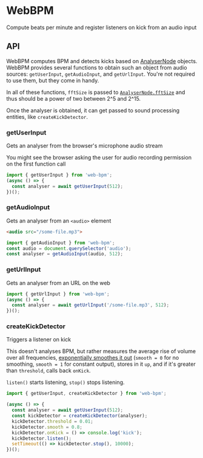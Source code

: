 # WebBPM

Compute beats per minute and register listeners on kick from an audio input

## API

WebBPM computes BPM and detects kicks based on [AnalyserNode](https://developer.mozilla.org/en-US/docs/Web/API/AnalyserNode) objects. WebBPM provides several functions to obtain such an object from audio sources: `getUserInput`, `getAudioInput`, and `getUrlInput`. You're not required to use them, but they come in handy.

In all of these functions, `fftSize` is passed to [`AnalyserNode.fftSize`](https://developer.mozilla.org/en-US/docs/Web/API/AnalyserNode/fftSize) and thus should be a power of two between 2^5 and 2^15.

Once the analyser is obtained, it can get passed to sound processing entities, like `createKickDetector`.

### getUserInput

Gets an analyser from the browser's microphone audio stream

You might see the browser asking the user for audio recording permission on the first function call

```ts
import { getUserInput } from 'web-bpm';
(async () => {
  const analyser = await getUserInput(512);
})();
```

### getAudioInput

Gets an analyser from an `<audio>` element

```html
<audio src="/some-file.mp3">
```
```ts
import { getAudioInput } from 'web-bpm';
const audio = document.querySelector('audio');
const analyser = getAudioInput(audio, 512);
```

### getUrlInput

Gets an analyser from an URL on the web

```ts
import { getUrlInput } from 'web-bpm';
(async () => {
  const analyser = await getUrlInput('/some-file.mp3', 512);
})();
```

### createKickDetector

Triggers a listener on kick

This doesn't analyses BPM, but rather measures the average rise of volume over all frequencies, [exponentially smoothes it out](https://en.wikipedia.org/wiki/Exponential_smoothing) (`smooth = 0` for no smoothing, `smooth = 1` for constant output), stores in it `up`, and if it's greater than `threshold`, calls back `onKick`.

`listen()` starts listening, `stop()` stops listening.

```ts
import { getUserInput, createKickDetector } from 'web-bpm';

(async () => {
  const analyser = await getUserInput(512);
  const kickDetector = createKickDetector(analyser);
  kickDetector.threshold = 0.01;
  kickDetector.smooth = 0.8;
  kickDetector.onKick = () => console.log('kick');
  kickDetector.listen();
  setTimeout(() => kickDetector.stop(), 10000);
})();
```
